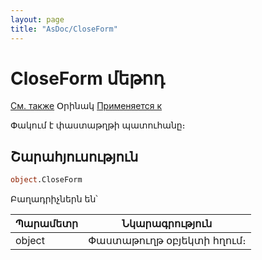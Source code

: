 ```yaml
---
layout: page
title: "AsDoc/CloseForm"
---
```



# CloseForm մեթոդ

[См. также](../Asdoc.md) Օրինակ [Применяется к](../Asdoc.md)

Փակում է փաստաթղթի պատուհանը։ 

## Շարահյուսություն

``` vb
object.CloseForm
```

Բաղադրիչներն են՝

| Պարամետր | Նկարագրություն |
|--|--|
| object | Փաստաթուղթ օբյեկտի հղում։|
